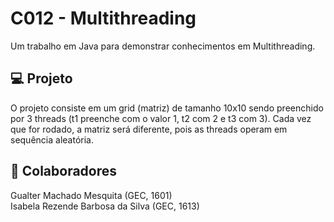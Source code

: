 # C012 - Multithreading
Um trabalho em Java para demonstrar conhecimentos em Multithreading.

## 💻 Projeto

O projeto consiste em um grid (matriz) de tamanho 10x10 sendo preenchido por 3 threads (t1 preenche com o valor 1, t2 com 2 e t3 com 3). Cada vez que for rodado, a matriz será diferente, pois as threads operam em sequência aleatória.

## 🤝 Colaboradores
Gualter Machado Mesquita (GEC, 1601) <br />
Isabela Rezende Barbosa da Silva (GEC, 1613) <br />
